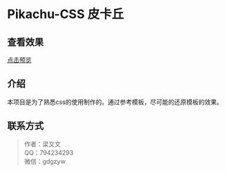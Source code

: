 # Pikachu-CSS 皮卡丘

## 查看效果

[点击预览](https://layouwen.github.io/Pikachu/src/index.html)

## 介绍

本项目是为了熟悉css的使用制作的。通过参考模板，尽可能的还原模板的效果。

## 联系方式

> 作者：梁又文  
> QQ：794234293  
> 微信：gdgzyw